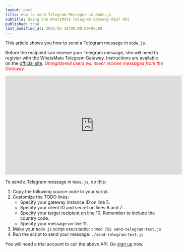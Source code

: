 ```yaml
---
layout: post
title: How to send Telegram Messages in Node.js
subtitle: Using the WhatsMate Telegram Gateway REST API
published: true
last_modified_at: 2025-03-16T00:00:00+08:00
---
```


This article shows you how to send a Telegram message in `Node.js`.

Before the recipient can receive your Telegram message, she will need to register with the WhatsMate Telegram Gateway. Instructions are available on the [official site](https://www.whatsmate.net/telegram-gateway-api.html). <span style="color:red">*Unregistered users will never receive messages from the Gateway.*</span>


<iframe width="560" height="315" src="https://www.youtube.com/embed/Rej-aryQ8eg?rel=0&cc_load_policy=1" frameborder="0" allowfullscreen></iframe>


To send a Telegram message in `Node.js`, do this:

1. Copy the following source code to your script.  <script src="https://gist.github.com/whatsmate/c03ab97e1e11f74aa88228ce13bd62f1.js"></script>
2. Customize the TODO lines:
   * Specify your gateway instance ID on line 5.
   * Specify your client ID and secret on lines 6 and 7.
   * Specify your target recipient on line 10. Remember to include the country code.
   * Specify your message on line 11.
4. Make your `Node.js` script executable: `chmod 755 send-telegram-text.js`
5. Run the script to send your message: `./send-telegram-text.js`


You will need a trial account to call the above API. Go [sign up](https://www.whatsmate.net/telegram-gateway-api.html) now.



<br>

